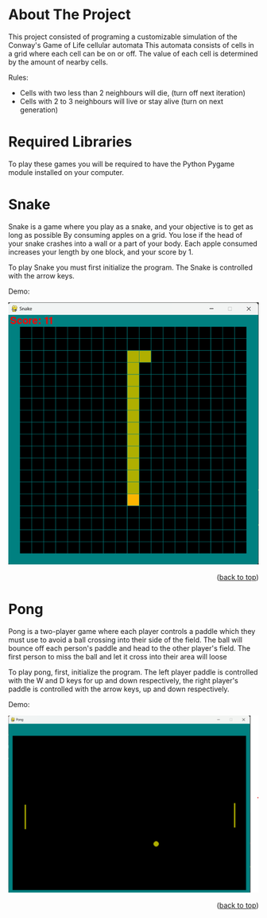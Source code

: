 
# About The Project

This project consisted of programing a customizable simulation of the Conway's Game of Life cellular automata
This automata consists of cells in a grid where each cell can be on or off. The value of each cell is determined by
the amount of nearby cells.

Rules:
- Cells with two less than 2 neighbours will die, (turn off next iteration)
- Cells with 2 to 3 neighbours will live or stay alive (turn on next generation)

# Required Libraries

To play these games you will be required to have the Python Pygame module installed on your computer.

# Snake
Snake is a game where you play as a snake, and your objective is to get as long as possible
By consuming apples on a grid. You lose if the head of your snake crashes into a wall or 
a part of your body. Each apple consumed increases your length by one block, and your score by 1.

To play Snake you must first initialize the program. The Snake is controlled with the arrow keys.

Demo:

![](https://github.com/martinalvo/Hackathon/blob/main/HackAThon/Snake2.png)
<p align="right">(<a href="#readme-top">back to top</a>)</p>

# Pong

Pong is a two-player game where each player controls a paddle which they must use to avoid a ball
crossing into their side of the field. The ball will bounce off each person's paddle and head to the
other player's field. The first person to miss the ball and let it cross into their area will loose

To play pong, first, initialize the program. The left player paddle is controlled with the W and D keys
for up and down respectively, the right player's paddle is controlled with the arrow keys, up and down
respectively.

Demo:

![](https://github.com/martinalvo/Hackathon/blob/main/HackAThon/Pong1.png)
<p align="right">(<a href="#readme-top">back to top</a>)</p>
